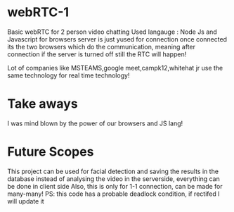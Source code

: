 # webRTC-1
Basic webRTC for 2 person video chatting
Used langauge : Node Js and Javascript for browsers
server is just yused for connection once connected its the two browsers which do the communication, meaning after connection if the server is turned off still the RTC will happen!

Lot of companies like MSTEAMS,google meet,campk12,whitehat jr use the same technology for real time technology!

# Take aways
I was mind blown by the power of our browsers and JS lang!

# Future Scopes
This project can be used for facial detection and saving the results in the database instead of analysing the video in the serverside, everything can be done in client side
Also, this is only for 1-1 connection, can be made for many-many!
PS: this code has a probable deadlock condition, if rectifed I will update it

